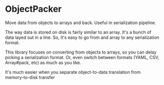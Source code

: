 ObjectPacker
============

Move data from objects to arrays and back. Useful in serialization pipeline.

The way data is stored on disk is fairly similar to an array.
It's a bunch of data layed out in a line.
So, it's easy to go from and array to any serialization format.

This library focuses on converting from objects to arrays, so you can delay picking a serialization format. Or, even switch between formats (YAML, CSV, Array#pack, etc) as much as you like.

It's much easier when you separate object-to-data translation from memory-to-disk transfer 